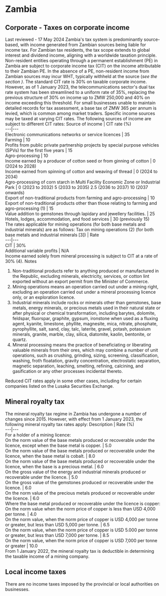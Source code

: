 # Zambia
## Corporate - Taxes on corporate income
Last reviewed - 17 May 2024
Zambia's tax system is predominantly source-based, with income generated from Zambian sources being liable for income tax. For Zambian tax residents, the tax scope extends to global interest and dividend income, aligning with a worldwide taxation principle.
Non-resident entities operating through a permanent establishment (PE) in Zambia are subject to corporate income tax (CIT) on the income attributable to their Zambian PE. In the absence of a PE, non-resident income from Zambian sources may incur WHT, typically withheld at the source (_see the_ _section_ _)_.
The standard CIT rate is 30% on taxable corporate income. However, as of 1 January 2023, the telecommunications sector's dual tax rate system has been streamlined to a uniform rate of 35%, replacing the previous structure of 30% on income up to ZMW 250,000 and 40% on income exceeding this threshold.
For small businesses unable to maintain detailed records for tax assessment, a base tax of ZMW 365 per annum is levied, which is common among market traders. Specific income sources may be taxed at varying CIT rates.
The following sources of income are subject to different CIT rates:
Source of income | CIT rate (%)  
---|---  
Electronic communications networks or service licences  | 35  
Farming | 10  
Profits from public private partnership projects by special purpose vehicles (SPVs) for the first five years | 15  
Agro-processing | 10  
Income earned by a producer of cotton seed or from ginning of cotton | 0 (2024 to 2028)  
Income earned from spinning of cotton and weaving of thread | 0 (2024 to 2034)  
Agro-processing of corn starch in Multi Facility Economic Zone or Industrial Park |  0 (2023 to 2032) 5 (2033 to 2035) 2.5 (2036 to 2037) 10 (2037 onwards)  
Export of non-traditional products from farming and agro-processing | 10  
Export of non-traditional products other than those relating to farming and agro-processing (1) | 15  
Value addition to gemstones through lapidary and jewellery facilities. | 25  
Hotels, lodges, accommodation, and food services | 30 (previously 15)  
The rates applicable for mining operations (for both base metals and industrial minerals) are as follows:
Tax on mining operations (2) (for both base metals and industrial minerals [3]) | Rate  
---|---  
CIT | 30%  
Additional variable profits | N/A  
Income earned solely from mineral processing is subject to CIT at a rate of 30% (4).
Notes
  1. Non-traditional products refer to anything produced or manufactured in the Republic, excluding minerals, electricity, services, or cotton lint exported without an export permit from the Minister of Commerce.
  2. Mining operations means an operation carried out under a mining right, excluding an operation carried out under a mineral processing licence only, or an exploration licence.
  3. Industrial minerals include rocks or minerals other than gemstones, base metals, energy minerals, or precious metals used in their natural state or after physical or chemical transformation, including barytes, dolomite, feldspar, fluorspar, graphite, gypsum, ironstone when used as a fluxing agent, kyanite, limestone, phyllite, magnesite, mica, nitrate, phosphate, pyrophyllite, salt, sand, clay, talc, laterite, gravel, potash, potassium minerals, granite, marble, clay, silica, diatomite, kaolin, bentonite, or quartz.
  4. Mineral processing means the practice of beneficiating or liberating valuable minerals from their ores, which may combine a number of unit operations, such as crushing, grinding, sizing, screening, classification, washing, froth floatation, gravity concentration, electrostatic separation, magnetic separation, leaching, smelting, refining, calcining, and gasification or any other processes incidental thereto.


Reduced CIT rates apply in some other cases, including for certain companies listed on the Lusaka Securities Exchange.
## Mineral royalty tax
The mineral royalty tax regime in Zambia has undergone a number of changes since 2015. However, with effect from 1 January 2023, the following mineral royalty tax rates apply:
Description | Rate (%)  
---|---  
For a holder of a mining licence:  
On the norm value of the base metals produced or recoverable under the licence, except when the base metal is copper. | 5.0  
On the norm value of the base metals produced or recoverable under the licence, when the base metal is cobalt. | 8.0  
On the norm value of the base metals produced or recoverable under the licence, when the base is a precious metal. | 6.0  
On the gross value of the energy and industrial minerals produced or recoverable under the licence. | 5.0  
On the gross value of the gemstones produced or recoverable under the licence. | 6.0  
On the norm value of the precious metals produced or recoverable under the licence. | 6.0  
Where the base metal produced or recoverable under the licence is copper:  
On the norm value when the norm price of copper is less than USD 4,000 per tonne. | 4.0  
On the norm value, when the norm price of copper is USD 4,000 per tonne or greater, but less than USD 5,000 per tonne. | 6.5  
On the norm value, when the norm price of copper is USD 5.000 per tonne or greater, but less than USD 7,000 per tonne. | 8.5  
On the norm value, when the norm price of copper is USD 7,000 per tonne or greater | 10.0  
From 1 January 2022, the mineral royalty tax is deductible in determining the taxable income of a mining company.
## Local income taxes
There are no income taxes imposed by the provincial or local authorities on businesses.
